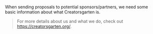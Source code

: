 When sending proposals to potential sponsors/partners, we need some basic information about what Creatorsgarten is.

<blockquote>

For more details about us and what we do, check out <https://creatorsgarten.org/>.

</blockquote>
